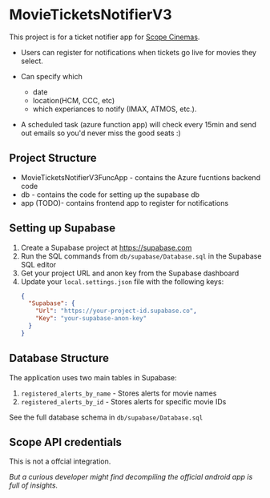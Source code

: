 # MovieTicketsNotifierV3

This project is for a ticket notifier app for [Scope Cinemas](http://scopecinemas.com/).

- Users can register for notifications when tickets go live for movies they select. 
- Can specify which 
  - date
  - location(HCM, CCC, etc)
  - which experiances to notify (IMAX, ATMOS, etc.).

- A scheduled task (azure function app) will check every 15min and send out emails so you'd never miss the good seats :)

## Project Structure

- MovieTicketsNotifierV3FuncApp - contains the Azure fucntions backend code
- db - contains the code for setting up the supabase db
- app (TODO)- contains frontend app to register for notifications

## Setting up Supabase

1. Create a Supabase project at https://supabase.com
2. Run the SQL commands from `db/supabase/Database.sql` in the Supabase SQL editor
3. Get your project URL and anon key from the Supabase dashboard
4. Update your `local.settings.json` file with the following keys:
   ```json
   {
     "Supabase": {
       "Url": "https://your-project-id.supabase.co",
       "Key": "your-supabase-anon-key"
     }
   }
   ```

## Database Structure

The application uses two main tables in Supabase:

1. `registered_alerts_by_name` - Stores alerts for movie names
2. `registered_alerts_by_id` - Stores alerts for specific movie IDs

See the full database schema in `db/supabase/Database.sql`

## Scope API credentials

This is not a offcial integration. 

_But a curious developer might find decompiling the official android app is full of insights._
